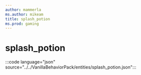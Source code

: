 ```yaml
---
author: mammerla
ms.author: mikeam
title: splash_potion
ms.prod: gaming
---
```


# splash_potion

:::code language="json" source="../../VanillaBehaviorPack/entities/splash_potion.json":::